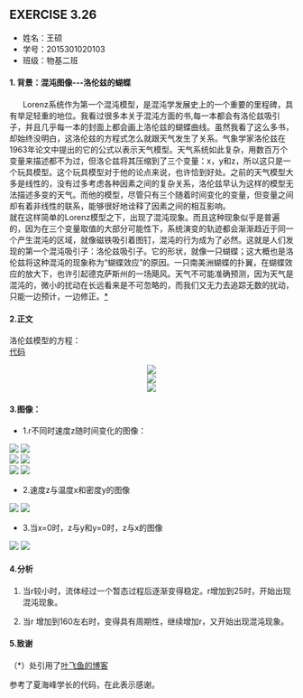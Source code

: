 ## EXERCISE 3.26
* 姓名：王硕
* 学号：2015301020103
* 班级：物基二班    
#### 1. 背景：混沌图像---洛伦兹的蝴蝶
      Lorenz系统作为第一个混沌模型，是混沌学发展史上的一个重要的里程碑，具有举足轻重的地位。我看过很多本关于混沌方面的书,每一本都会有洛伦兹吸引子，并且几乎每一本的封面上都会画上洛伦兹的蝴蝶曲线。虽然我看了这么多书，却始终没明白，这洛伦兹的方程式怎么就跟天气发生了关系。气象学家洛伦兹在1963年论文中提出的它的公式以表示天气模型。天气系统如此复杂，用数百万个变量来描述都不为过，但洛仑兹将其压缩到了三个变量：x，y和z，所以这只是一个玩具模型。这个玩具模型对于他的论点来说，也许恰到好处。之前的天气模型大多是线性的，没有过多考虑各种因素之间的复杂关系，洛伦兹早认为这样的模型无法描述多变的天气。而他的模型，尽管只有三个随着时间变化的变量，但变量之间却有着非线性的联系，能够很好地诠释了因素之间的相互影响。        
    就在这样简单的Lorenz模型之下，出现了混沌现象。而且这种现象似乎是普遍的，因为在三个变量取值的大部分可能性下，系统演变的轨迹都会渐渐趋近于同一个产生混沌的区域，就像磁铁吸引着图钉，混沌的行为成为了必然。这就是人们发现的第一个混沌吸引子：洛伦兹吸引子。它的形状，就像一只蝴蝶；这大概也是洛伦兹将这种混沌的现象称为“蝴蝶效应”的原因。一只南美洲蝴蝶的扑翼，在蝴蝶效应的放大下，也许引起德克萨斯州的一场飓风。天气不可能准确预测，因为天气是混沌的，微小的扰动在长远看来是不可忽略的，而我们又无力去追踪无数的扰动，只能一边预计，一边修正。[*](http://www.cnblogs.com/WhyEngine/p/4308445.html)    
  
#### 2.正文
洛伦兹模型的方程：    
[代码](https://github.com/March0ns/Computional_Physics_N2015301020103/blob/master/EXERCISE/temp7.py)

<div align=center>     
<img src="http://latex.codecogs.com/gif.latex?\frac{\mathrm{d}\,x}{\mathrm{d}\,t}=\sigma\,(y-x)">        
</div>    
<div align=center>

 <img src="http://latex.codecogs.com/gif.latex?\frac{\mathrm{d}\,y}{\mathrm{d}\,t}=-xz+rx-y">         
 </div>    
 <div align=center>

 <img src="http://latex.codecogs.com/gif.latex?\frac{\mathrm{d}\,z}{\mathrm{d}\,x}=xy-bz">         
</div>    

#### 3.图像：    

* 1.r不同时速度z随时间变化的图像：    
    
![](https://github.com/March0ns/Computional_Physics_N2015301020103/blob/master/EXERCISE/F_a_20.png)
![](https://github.com/March0ns/Computional_Physics_N2015301020103/blob/master/EXERCISE/F_a_25.png)    
![](https://github.com/March0ns/Computional_Physics_N2015301020103/blob/master/EXERCISE/F_a_30.png)
![](https://github.com/March0ns/Computional_Physics_N2015301020103/blob/master/EXERCISE/F_a_150.png)    
![](https://github.com/March0ns/Computional_Physics_N2015301020103/blob/master/EXERCISE/F_a_160.png)
![](https://github.com/March0ns/Computional_Physics_N2015301020103/blob/master/EXERCISE/F_a_170.png) 

* 2.速度z与温度x和密度y的图像    
    
![](https://github.com/March0ns/Computional_Physics_N2015301020103/blob/master/EXERCISE/F_c_25.png)
![](https://github.com/March0ns/Computional_Physics_N2015301020103/blob/master/EXERCISE/F_c_25x.png) 
     
* 3.当x=0时，z与y和y=0时，z与x的图像    
    
![](https://github.com/March0ns/Computional_Physics_N2015301020103/blob/master/EXERCISE/F_b_25x.png)
![](https://github.com/March0ns/Computional_Physics_N2015301020103/blob/master/EXERCISE/F_b_25y.png) 

#### 4.分析    
 1. 当r较小时，流体经过一个暂态过程后逐渐变得稳定。r增加到25时，开始出现混沌现象。    
 
 2. 当r 增加到160左右时，变得具有周期性，继续增加r，又开始出现混沌现象。

#### 5.致谢
（*）处引用了[叶飞鱼的博客](http://www.cnblogs.com/WhyEngine/p/4308445.html)     

参考了夏海峰学长的代码，在此表示感谢。
